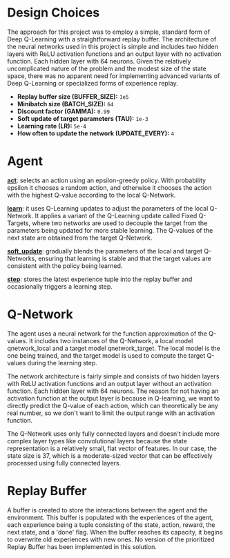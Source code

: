 
# Design Choices

The approach for this project was to employ a simple, standard form of Deep Q-Learning with a straightforward replay buffer. The architecture of the neural networks used in this project is simple and includes two hidden layers with ReLU activation functions and an output layer with no activation function. Each hidden layer with 64 neurons. Given the relatively uncomplicated nature of the problem and the modest size of the state space, there was no apparent need for implementing advanced variants of Deep Q-Learning or specialized forms of experience replay.

- **Replay buffer size (BUFFER_SIZE):** `1e5`
- **Minibatch size (BATCH_SIZE):** `64`
- **Discount factor (GAMMA):** `0.99`
- **Soft update of target parameters (TAU):** `1e-3`
- **Learning rate (LR):** `5e-4`
- **How often to update the network (UPDATE_EVERY):** `4`


# Agent

**<u>act</u>**: selects an action using an epsilon-greedy policy. With probability epsilon it chooses a random action, and otherwise it chooses the action with the highest Q-value according to the local Q-Network.

**<u>learn</u>**: it uses Q-Learning updates to adjust the parameters of the local Q-Network. It applies a variant of the Q-Learning update called Fixed Q-Targets, where two networks are used to decouple the target from the parameters being updated for more stable learning. The Q-values of the next state are obtained from the target Q-Network.

**<u>soft_update</u>**: gradually blends the parameters of the local and target Q-Networks, ensuring that learning is stable and that the target values are consistent with the policy being learned.

**<u>step</u>**: stores the latest experience tuple into the replay buffer and occasionally triggers a learning step.

# Q-Network

The agent uses a neural network for the function approximation of the Q-values. It includes two instances of the Q-Network, a local model qnetwork_local and a target model qnetwork_target. The local model is the one being trained, and the target model is used to compute the target Q-values during the learning step.

The network architecture is fairly simple and consists of two hidden layers with ReLU activation functions and an output layer without an activation function. Each hidden layer with 64 neurons. The reason for not having an activation function at the output layer is because in Q-learning, we want to directly predict the Q-value of each action, which can theoretically be any real number, so we don't want to limit the output range with an activation function.

The Q-Network uses only fully connected layers and doesn't include more complex layer types like convolutional layers because the state representation is a relatively small, flat vector of features. In our case, the state size is 37, which is a moderate-sized vector that can be effectively processed using fully connected layers. 

# Replay Buffer


A buffer is created to store the interactions between the agent and the environment. This buffer is populated with the experiences of the agent, each experience being a tuple consisting of the state, action, reward, the next state, and a 'done' flag. When the buffer reaches its capacity, it begins to overwrite old experiences with new ones. No version of the prioritized Replay Buffer has been implemented in this solution.


